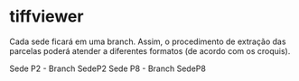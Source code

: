 # tiffviewer
Cada sede ficará em uma branch. Assim, o procedimento de extração das parcelas poderá atender a diferentes formatos (de acordo com os croquis).

Sede P2 - Branch SedeP2
Sede P8 - Branch SedeP8

